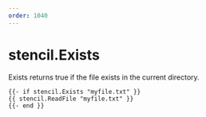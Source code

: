 ```yaml
---
order: 1040
---
```


# stencil.Exists

Exists returns true if the file exists in the current directory.

```
{{- if stencil.Exists "myfile.txt" }}
{{ stencil.ReadFile "myfile.txt" }}
{{- end }}
```
